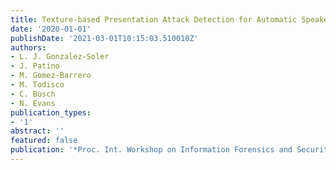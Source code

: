 ```yaml
---
title: Texture-based Presentation Attack Detection for Automatic Speaker Verification
date: '2020-01-01'
publishDate: '2021-03-01T10:15:03.510010Z'
authors:
- L. J. Gonzalez-Soler
- J. Patino
- M. Gomez-Barrero
- M. Todisco
- C. Busch
- N. Evans
publication_types:
- '1'
abstract: ''
featured: false
publication: '*Proc. Int. Workshop on Information Forensics and Security (WIFS)*'
---
```


